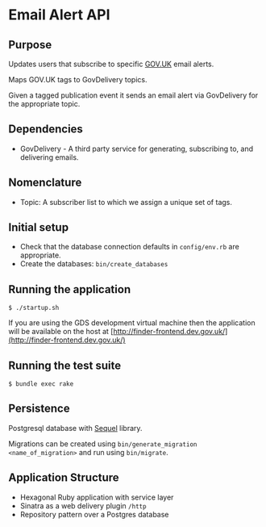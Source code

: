 # Email Alert API

## Purpose
Updates users that subscribe to specific [GOV.UK](http://gov.uk) email alerts.

Maps GOV.UK tags to GovDelivery topics.

Given a tagged publication event it sends an email alert via GovDelivery for
the appropriate topic.

## Dependencies
* GovDelivery - A third party service for generating, subscribing to, and delivering emails.

## Nomenclature
* Topic: A subscriber list to which we assign a unique set of tags.

## Initial setup
* Check that the database connection defaults in `config/env.rb` are
  appropriate.
* Create the databases: `bin/create_databases`

## Running the application
```
$ ./startup.sh
```

If you are using the GDS development virtual machine then the application will be available on the host at [http://finder-frontend.dev.gov.uk/](http://finder-frontend.dev.gov.uk/)

## Running the test suite
```
$ bundle exec rake
```

## Persistence
Postgresql database with [Sequel](http://sequel.jeremyevans.net/) library.

Migrations can be created using `bin/generate_migration <name_of_migration>`
and run using `bin/migrate`.

## Application Structure
* Hexagonal Ruby application with service layer
* Sinatra as a web delivery plugin `/http`
* Repository pattern over a Postgres database
